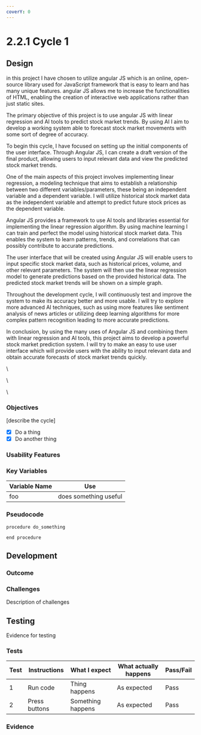 ```yaml
---
coverY: 0
---
```


# 2.2.1 Cycle 1

## Design



in this project I have chosen to utilize angular JS which is an online, open-source library used for JavaScript framework that is easy to learn and has many unique features. angular JS allows me to increase the functionalities of HTML, enabling the creation of interactive web applications rather than just static sites.

The primary objective of this project is to use angular JS with linear regression and AI tools to predict stock market trends. By using AI I aim to develop a working system able to  forecast stock market movements with some sort of degree of accuracy.

To begin this cycle, I have focused on setting up the initial components of the user interface. Through Angular JS, I can create a draft version of the final product, allowing users to input relevant data and view the predicted stock market trends.

One of the main aspects of this project involves implementing linear regression, a  modeling technique that aims to establish a relationship between  two different variables/parameters, these being an independent variable and a dependent variable. I will utilize historical stock market data as the independent variable and attempt to predict future stock prices as the dependent variable.

Angular JS provides a framework to use AI tools and libraries essential for implementing the linear regression algorithm. By using machine learning I can train and perfect the model using historical stock market data. This enables the system to learn patterns, trends, and correlations that can possibly contribute to accurate predictions.

The user interface that will be created using Angular JS will enable users to input specific stock market data, such as historical prices, volume, and other relevant parameters. The system will then use the  linear regression model to generate predictions based on the provided historical data. The predicted stock market trends will be shown on a simple graph.

Throughout the development cycle, I will continuously test and improve the system to make its accuracy better and more usable. I will try to explore more advanced AI techniques, such as using more features like sentiment analysis of news articles or utilizing deep learning algorithms for more complex pattern recognition leading to more accurate predictions.

In conclusion, by using the many uses of Angular JS and combining them with linear regression and AI tools, this project aims to develop a powerful stock market prediction system. I will try to make an easy to use user interface which will provide users with the ability to input relevant data and obtain accurate forecasts of stock market trends quickly.&#x20;

\


\


\












### Objectives

\[describe the cycle]

* [x] Do a thing
* [x] Do another thing

### Usability Features

### Key Variables

| Variable Name | Use                   |
| ------------- | --------------------- |
| foo           | does something useful |

### Pseudocode

```
procedure do_something
    
end procedure
```

## Development

### Outcome

### Challenges

Description of challenges

## Testing

Evidence for testing

### Tests

| Test | Instructions  | What I expect     | What actually happens | Pass/Fail |
| ---- | ------------- | ----------------- | --------------------- | --------- |
| 1    | Run code      | Thing happens     | As expected           | Pass      |
| 2    | Press buttons | Something happens | As expected           | Pass      |

### Evidence
